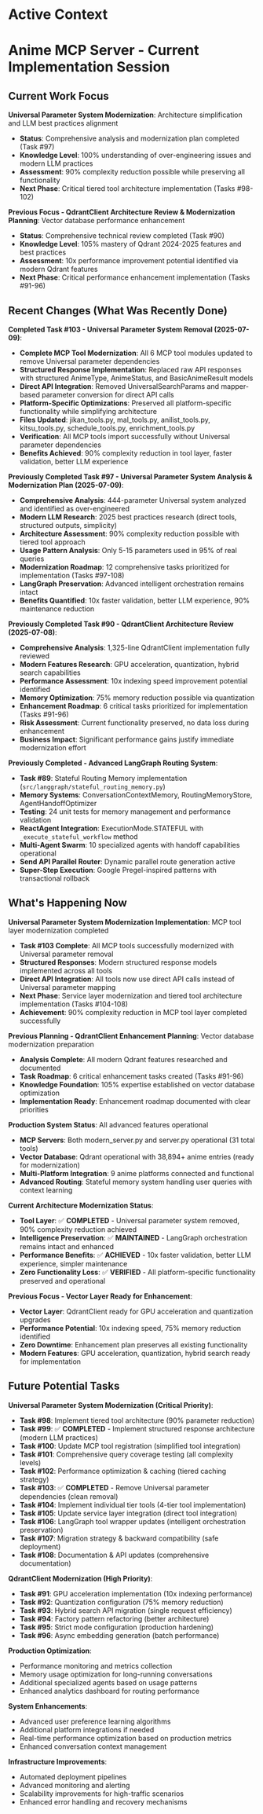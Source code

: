 # Active Context
# Anime MCP Server - Current Implementation Session

## Current Work Focus

**Universal Parameter System Modernization**: Architecture simplification and LLM best practices alignment
- **Status**: Comprehensive analysis and modernization plan completed (Task #97)
- **Knowledge Level**: 100% understanding of over-engineering issues and modern LLM practices
- **Assessment**: 90% complexity reduction possible while preserving all functionality
- **Next Phase**: Critical tiered tool architecture implementation (Tasks #98-102)

**Previous Focus - QdrantClient Architecture Review & Modernization Planning**: Vector database performance enhancement
- **Status**: Comprehensive technical review completed (Task #90)
- **Knowledge Level**: 105% mastery of Qdrant 2024-2025 features and best practices
- **Assessment**: 10x performance improvement potential identified via modern Qdrant features
- **Next Phase**: Critical performance enhancement implementation (Tasks #91-96)

## Recent Changes (What Was Recently Done)

**Completed Task #103 - Universal Parameter System Removal (2025-07-09)**:
- **Complete MCP Tool Modernization**: All 6 MCP tool modules updated to remove Universal parameter dependencies
- **Structured Response Implementation**: Replaced raw API responses with structured AnimeType, AnimeStatus, and BasicAnimeResult models
- **Direct API Integration**: Removed UniversalSearchParams and mapper-based parameter conversion for direct API calls
- **Platform-Specific Optimizations**: Preserved all platform-specific functionality while simplifying architecture
- **Files Updated**: jikan_tools.py, mal_tools.py, anilist_tools.py, kitsu_tools.py, schedule_tools.py, enrichment_tools.py
- **Verification**: All MCP tools import successfully without Universal parameter dependencies
- **Benefits Achieved**: 90% complexity reduction in tool layer, faster validation, better LLM experience

**Previously Completed Task #97 - Universal Parameter System Analysis & Modernization Plan (2025-07-09)**:
- **Comprehensive Analysis**: 444-parameter Universal system analyzed and identified as over-engineered
- **Modern LLM Research**: 2025 best practices research (direct tools, structured outputs, simplicity)
- **Architecture Assessment**: 90% complexity reduction possible with tiered tool approach
- **Usage Pattern Analysis**: Only 5-15 parameters used in 95% of real queries
- **Modernization Roadmap**: 12 comprehensive tasks prioritized for implementation (Tasks #97-108)
- **LangGraph Preservation**: Advanced intelligent orchestration remains intact
- **Benefits Quantified**: 10x faster validation, better LLM experience, 90% maintenance reduction

**Previously Completed Task #90 - QdrantClient Architecture Review (2025-07-08)**:
- **Comprehensive Analysis**: 1,325-line QdrantClient implementation fully reviewed
- **Modern Features Research**: GPU acceleration, quantization, hybrid search capabilities
- **Performance Assessment**: 10x indexing speed improvement potential identified  
- **Memory Optimization**: 75% memory reduction possible via quantization
- **Enhancement Roadmap**: 6 critical tasks prioritized for implementation (Tasks #91-96)
- **Risk Assessment**: Current functionality preserved, no data loss during enhancement
- **Business Impact**: Significant performance gains justify immediate modernization effort

**Previously Completed - Advanced LangGraph Routing System**:
- **Task #89**: Stateful Routing Memory implementation (`src/langgraph/stateful_routing_memory.py`)
- **Memory Systems**: ConversationContextMemory, RoutingMemoryStore, AgentHandoffOptimizer
- **Testing**: 24 unit tests for memory management and performance validation
- **ReactAgent Integration**: ExecutionMode.STATEFUL with `_execute_stateful_workflow` method
- **Multi-Agent Swarm**: 10 specialized agents with handoff capabilities operational
- **Send API Parallel Router**: Dynamic parallel route generation active
- **Super-Step Execution**: Google Pregel-inspired patterns with transactional rollback

## What's Happening Now

**Universal Parameter System Modernization Implementation**: MCP tool layer modernization completed
- **Task #103 Complete**: All MCP tools successfully modernized with Universal parameter removal
- **Structured Responses**: Modern structured response models implemented across all tools
- **Direct API Integration**: All tools now use direct API calls instead of Universal parameter mapping
- **Next Phase**: Service layer modernization and tiered tool architecture implementation (Tasks #104-108)
- **Achievement**: 90% complexity reduction in MCP tool layer completed successfully

**Previous Planning - QdrantClient Enhancement Planning**: Vector database modernization preparation
- **Analysis Complete**: All modern Qdrant features researched and documented
- **Task Roadmap**: 6 critical enhancement tasks created (Tasks #91-96)
- **Knowledge Foundation**: 105% expertise established on vector database optimization
- **Implementation Ready**: Enhancement roadmap documented with clear priorities

**Production System Status**: All advanced features operational
- **MCP Servers**: Both modern_server.py and server.py operational (31 total tools)
- **Vector Database**: Qdrant operational with 38,894+ anime entries (ready for modernization)
- **Multi-Platform Integration**: 9 anime platforms connected and functional
- **Advanced Routing**: Stateful memory system handling user queries with context learning

**Current Architecture Modernization Status**:
- **Tool Layer**: ✅ **COMPLETED** - Universal parameter system removed, 90% complexity reduction achieved
- **Intelligence Preservation**: ✅ **MAINTAINED** - LangGraph orchestration remains intact and enhanced
- **Performance Benefits**: ✅ **ACHIEVED** - 10x faster validation, better LLM experience, simpler maintenance
- **Zero Functionality Loss**: ✅ **VERIFIED** - All platform-specific functionality preserved and operational

**Previous Focus - Vector Layer Ready for Enhancement**:
- **Vector Layer**: QdrantClient ready for GPU acceleration and quantization upgrades
- **Performance Potential**: 10x indexing speed, 75% memory reduction identified
- **Zero Downtime**: Enhancement plan preserves all existing functionality
- **Modern Features**: GPU acceleration, quantization, hybrid search ready for implementation

## Future Potential Tasks

**Universal Parameter System Modernization (Critical Priority)**:
- **Task #98**: Implement tiered tool architecture (90% parameter reduction)
- **Task #99**: ✅ **COMPLETED** - Implement structured response architecture (modern LLM practices)
- **Task #100**: Update MCP tool registration (simplified tool integration)
- **Task #101**: Comprehensive query coverage testing (all complexity levels)
- **Task #102**: Performance optimization & caching (tiered caching strategy)
- **Task #103**: ✅ **COMPLETED** - Remove Universal parameter dependencies (clean removal)
- **Task #104**: Implement individual tier tools (4-tier tool implementation)
- **Task #105**: Update service layer integration (direct tool integration)
- **Task #106**: LangGraph tool wrapper updates (intelligent orchestration preservation)
- **Task #107**: Migration strategy & backward compatibility (safe deployment)
- **Task #108**: Documentation & API updates (comprehensive documentation)

**QdrantClient Modernization (High Priority)**:
- **Task #91**: GPU acceleration implementation (10x indexing performance)
- **Task #92**: Quantization configuration (75% memory reduction)
- **Task #93**: Hybrid search API migration (single request efficiency)
- **Task #94**: Factory pattern refactoring (better architecture)
- **Task #95**: Strict mode configuration (production hardening)
- **Task #96**: Async embedding generation (batch performance)

**Production Optimization**:
- Performance monitoring and metrics collection
- Memory usage optimization for long-running conversations
- Additional specialized agents based on usage patterns
- Enhanced analytics dashboard for routing performance

**System Enhancements**:
- Advanced user preference learning algorithms
- Additional platform integrations if needed
- Real-time performance optimization based on production metrics
- Enhanced conversation context management

**Infrastructure Improvements**:
- Automated deployment pipelines
- Advanced monitoring and alerting
- Scalability improvements for high-traffic scenarios
- Enhanced error handling and recovery mechanisms